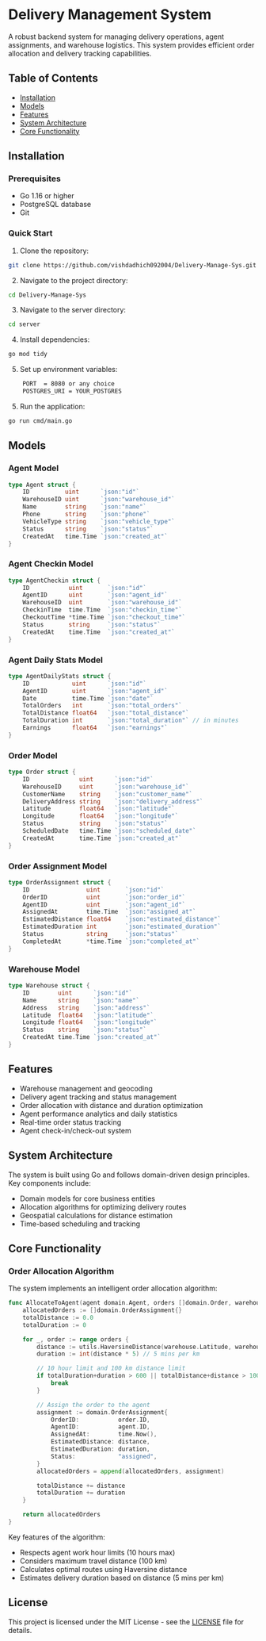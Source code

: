 # Delivery Management System

A robust backend system for managing delivery operations, agent assignments, and warehouse logistics. This system provides efficient order allocation and delivery tracking capabilities.

## Table of Contents
- [Installation](#installation)
- [Models](#models)
- [Features](#features)
- [System Architecture](#system-architecture)
- [Core Functionality](#core-functionality)

## Installation

### Prerequisites
- Go 1.16 or higher
- PostgreSQL database
- Git

### Quick Start
1. Clone the repository:
```bash
git clone https://github.com/vishdadhich092004/Delivery-Manage-Sys.git
```

2. Navigate to the project directory:
```bash
cd Delivery-Manage-Sys
```

3. Navigate to the server directory:
```bash
cd server
```

4. Install dependencies:
```bash
go mod tidy
```

5. Set up environment variables:
```bash
    PORT  = 8080 or any choice
    POSTGRES_URI = YOUR_POSTGRES
```

5. Run the application:
```bash
go run cmd/main.go
```

## Models

### Agent Model
```go
type Agent struct {
    ID          uint      `json:"id"`
    WarehouseID uint      `json:"warehouse_id"`
    Name        string    `json:"name"`
    Phone       string    `json:"phone"`
    VehicleType string    `json:"vehicle_type"`
    Status      string    `json:"status"`
    CreatedAt   time.Time `json:"created_at"`
}
```

### Agent Checkin Model
```go
type AgentCheckin struct {
    ID           uint       `json:"id"`
    AgentID      uint       `json:"agent_id"`
    WarehouseID  uint       `json:"warehouse_id"`
    CheckinTime  time.Time  `json:"checkin_time"`
    CheckoutTime *time.Time `json:"checkout_time"`
    Status       string     `json:"status"`
    CreatedAt    time.Time  `json:"created_at"`
}
```

### Agent Daily Stats Model
```go
type AgentDailyStats struct {
    ID            uint      `json:"id"`
    AgentID       uint      `json:"agent_id"`
    Date          time.Time `json:"date"`
    TotalOrders   int       `json:"total_orders"`
    TotalDistance float64   `json:"total_distance"`
    TotalDuration int       `json:"total_duration"` // in minutes
    Earnings      float64   `json:"earnings"`
}
```

### Order Model
```go
type Order struct {
    ID              uint      `json:"id"`
    WarehouseID     uint      `json:"warehouse_id"`
    CustomerName    string    `json:"customer_name"`
    DeliveryAddress string    `json:"delivery_address"`
    Latitude        float64   `json:"latitude"`
    Longitude       float64   `json:"longitude"`
    Status          string    `json:"status"`
    ScheduledDate   time.Time `json:"scheduled_date"`
    CreatedAt       time.Time `json:"created_at"`
}
```

### Order Assignment Model
```go
type OrderAssignment struct {
    ID                uint       `json:"id"`
    OrderID           uint       `json:"order_id"`
    AgentID           uint       `json:"agent_id"`
    AssignedAt        time.Time  `json:"assigned_at"`
    EstimatedDistance float64    `json:"estimated_distance"`
    EstimatedDuration int        `json:"estimated_duration"`
    Status            string     `json:"status"`
    CompletedAt       *time.Time `json:"completed_at"`
}
```

### Warehouse Model
```go
type Warehouse struct {
    ID        uint      `json:"id"`
    Name      string    `json:"name"`
    Address   string    `json:"address"`
    Latitude  float64   `json:"latitude"`
    Longitude float64   `json:"longitude"`
    Status    string    `json:"status"`
    CreatedAt time.Time `json:"created_at"`
}
```

## Features
- Warehouse management and geocoding
- Delivery agent tracking and status management
- Order allocation with distance and duration optimization
- Agent performance analytics and daily statistics
- Real-time order status tracking
- Agent check-in/check-out system

## System Architecture
The system is built using Go and follows domain-driven design principles. Key components include:
- Domain models for core business entities
- Allocation algorithms for optimizing delivery routes
- Geospatial calculations for distance estimation
- Time-based scheduling and tracking

## Core Functionality

### Order Allocation Algorithm
The system implements an intelligent order allocation algorithm:

```go
func AllocateToAgent(agent domain.Agent, orders []domain.Order, warehouse domain.Warehouse) []domain.OrderAssignment {
    allocatedOrders := []domain.OrderAssignment{}
    totalDistance := 0.0
    totalDuration := 0

    for _, order := range orders {
        distance := utils.HaversineDistance(warehouse.Latitude, warehouse.Longitude, order.Latitude, order.Longitude)
        duration := int(distance * 5) // 5 mins per km

        // 10 hour limit and 100 km distance limit
        if totalDuration+duration > 600 || totalDistance+distance > 100 {
            break
        }

        // Assign the order to the agent
        assignment := domain.OrderAssignment{
            OrderID:           order.ID,
            AgentID:           agent.ID,
            AssignedAt:        time.Now(),
            EstimatedDistance: distance,
            EstimatedDuration: duration,
            Status:            "assigned",
        }
        allocatedOrders = append(allocatedOrders, assignment)

        totalDistance += distance
        totalDuration += duration
    }

    return allocatedOrders
}
```

Key features of the algorithm:
- Respects agent work hour limits (10 hours max)
- Considers maximum travel distance (100 km)
- Calculates optimal routes using Haversine distance
- Estimates delivery duration based on distance (5 mins per km)


## License
This project is licensed under the MIT License - see the [LICENSE](LICENSE) file for details.
